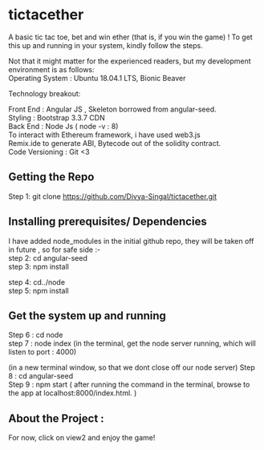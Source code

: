 # tictacether
A basic tic tac toe, bet and win ether (that is, if you win the game) ! 
To get this up and running in your system, kindly follow the steps.

Not that it might matter for the experienced readers, but my development environment is as follows:<br>
Operating System : Ubuntu 18.04.1 LTS, Bionic Beaver

Technology breakout:

Front End : Angular JS , Skeleton borrowed from angular-seed. <br>
Styling  : Bootstrap 3.3.7 CDN  <br>
Back End : Node Js ( node -v : 8)  <br>
To interact with Ethereum framework, i have used web3.js  <br>
Remix.ide to generate ABI, Bytecode out of the solidity contract.  <br>
Code Versioning : Git <3  <br>


## Getting the Repo
Step 1: git clone https://github.com/Divya-Singal/tictacether.git

## Installing prerequisites/ Dependencies
I have added node_modules in the initial github repo, they will be taken off in future , so for safe side :- <br>
step 2: cd angular-seed <br>
step 3: npm install <br>

step 4: cd../node <br>
step 5: npm install <br>

## Get the system up and running

Step 6 : cd node <br>
step 7 : node index  (in the terminal, get the node server running, which will listen to port : 4000)<br>

(in a new terminal window, so that we dont close off our node server)
Step 8 : cd angular-seed<br>
Step 9 : npm start ( after running the command in the terminal, browse to the app at localhost:8000/index.html. )<br>


## About the Project :
 For now, click on view2 and enjoy the game!



